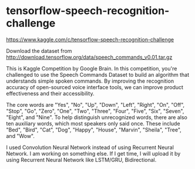 # tensorflow-speech-recognition-challenge 

https://www.kaggle.com/c/tensorflow-speech-recognition-challenge 

Download the dataset from http://download.tensorflow.org/data/speech_commands_v0.01.tar.gz  

This is Kaggle Competition by Google Brain. In this competition, you're challenged to use the Speech Commands Dataset to build an algorithm that understands simple spoken commands. By improving the recognition accuracy of open-sourced voice interface tools, we can improve product effectiveness and their accessibility.  

The core words are "Yes", "No", "Up", "Down", "Left", "Right", "On", "Off", "Stop", "Go", "Zero", "One", "Two", "Three", "Four", "Five", "Six", "Seven", "Eight", and "Nine". To help distinguish unrecognized words, there are also ten auxiliary words, which most speakers only said once. These include "Bed", "Bird", "Cat", "Dog", "Happy", "House", "Marvin", "Sheila", "Tree", and "Wow".  

I used Convolution Neural Network instead of using Recurrent Neural Network. I am working on something else. If I get time, I will upload it by using Recurrent Neural Network like LSTM/GRU, Bidirectional.  

